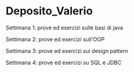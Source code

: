 # Deposito_Valerio
Settimana 1: prove ed esercizi sulle basi di java

Settimana 2: prove ed esercizi sull'OOP

Settimana 3: prove ed esercizi sui design pattern

Settimana 4: prove ed esercizi su SQL e JDBC
